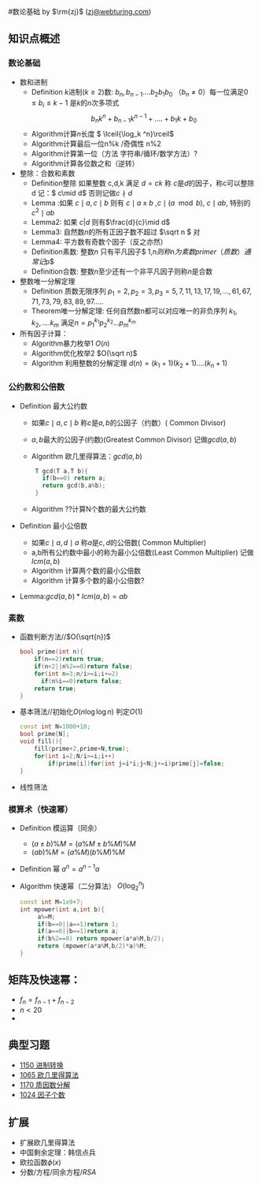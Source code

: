 #数论基础
by $\rm{zj}$ (zj@webturing.com)
## 知识点概述
### 数论基础
- 数和进制
  - Definition  $k$进制($k \geq 2$)数: $b_n,b_{n-1}....b_2b_1b_0$ （$b_n \neq 0$）每一位满足$0 \leq b_i \leq k-1$
    是$k$的$n$次多项式 $$b_n k^n+b_{n-1} k^{n-1}+....+b_1 k + b_0$$
  - Algorithm计算$n$长度 $ \lceil{\log_k ^n}\rceil$
  - Algorithm计算最后一位n%k /奇偶性 n%2 
  - Algorithm计算第一位（方法 字符串/循环/数学方法）?
  - Algorithm计算各位数之和（逆转）
- 整除：合数和素数
  - Definition整除 如果整数 c,d,k 满足 $d=ck$ 称 $c$是$d$的因子，称c可以整除 d 记：$ c\mid d$ 否则记做$c\nmid d$
  - Lemma :如果 $c\mid a,c\mid b$ 则有 $c\mid a \pm b$  ,$c\mid (a\mod b)$, $c\mid ab$, 特别的 $c^2\mid ab$
  - Lemma2: 如果 $c|d$  则有$\frac{d}{c}\mid d$
  - Lemma3: 自然数$n$的所有正因子数不超过 $\sqrt n $ 对
  - Lemma4: 平方数有奇数个因子（反之亦然）
  - Definition素数: 整数$n$ 只有平凡因子$ 1,n$则称$n$为素数primer（质数）通常记$p$ 
  - Definition合数: 整数$n$至少还有一个非平凡因子则称$n$是合数
- 整数唯一分解定理
  - Definition 质数无限序列 $p_1=2, p_2=3, p_3=5, 7, 11, 13, 17, 19,..., 61, 67, 71, 73, 79, 83, 89, 97.....$
  - Theorem唯一分解定理: 任何自然数n都可以对应唯一的非负序列 $k_1,k_2,....k_m$ 满足$n={p_1}^{k_1}{p_2}^{k_2}...{p_m}^{k_m}$ 
- 所有因子计算：
  - Algorithm暴力枚举1 $O(n)$
  - Algorithm优化枚举2 $O(\sqrt n)$
  - Algorithm 利用整数的分解定理  $d(n)=(k_1+1)(k_2+1)....(k_n+1)$
### 公约数和公倍数
- Definition 最大公约数

  - 如果$c\mid a,c\mid b$ 称$c$是$a,b$的公因子（约数）( Common Divisor) 

  - $a,b$最大的公因子(约数)(Greatest Common Divisor)  记做$gcd(a,b)$

  - Algorithm 欧几里得算法：$gcd(a,b)$

     ```c++
      T gcd(T a,T b){
        if(b==0) return a;
        return gcd(b,a%b);
      }
     ```

  - Algorithm ??计算N个数的最大公约数

- Definition 最小公倍数

  - 如果$c\mid a,d\mid a$ 称$a$是$c,d$的公倍数( Common Multiplier) 
  - a,b所有公约数中最小的称为最小公倍数(Least  Common Multiplier)  记做$lcm(a,b)$
  - Algorithm 计算两个数的最小公倍数
  - Algorithm 计算多个数的最小公倍数?

- Lemma:$gcd(a,b) * lcm(a,b)= a b​$

### 素数
- 函数判断方法//$O(\sqrt{n})$

  ```C++
  bool prime(int n){
      if(n==2)return true;
      if(n<2||n%2==0)return false;
      for(int n=3;n/i>=i;i+=2)
      	if(n%i==0)return false;
      return true;
  }
  ```

- 基本筛法//初始化$O(n\log\log n)$ 判定$O(1)$

  ```C++
  const int N=1000+10;
  bool prime[N];
  void fill(){
      fill(prime+2,prime+N,true);
      for(int i=2;N/i>=i;i++)
          if(prime[i])for(int j=i*i;j<N;j+=i)prime[j]=false;
  }
  ```

  

- 线性筛法

### 模算术（快速幂）
 - Definition 模运算（同余）

    - $(a \pm b)\% M=(a\% M \pm b\% M)\% M$
    - $(ab)\% M=(a\% M) (b\%M)\%M$

 - Definition 幂 $a^n=a^{n-1}  a$

 - Algorithm 快速幂（二分算法） $O(\log_2^n)$

      ```c++
      const int M=1e9+7;
      int mpower(int a,int b){
           a%=M;
           if(b==0||a==1)return 1;
           if(a==0||b==1)return a;
           if(b%2==0) return mpower(a*a%M,b/2);
           return (mpower(a*a%M,b/2)*a)%M;
      }
      
      ```

## 矩阵及快速幂：

- $f_n=f_{n-1}+f_{n-2}$
- $n<20$
- 

## 典型习题

- [1150 进制转换](http://oj.noi.cn/oj/#main/show/1150)
- [1065 欧几里得算法 ](http://oj.noi.cn/oj/#main/show/1065)
- [1170 质因数分解 ](http://oj.noi.cn/oj/#main/show/1170)
- [1024 因子个数 ](http://oj.noi.cn/oj/#main/show/1024)
## 扩展

- 扩展欧几里得算法
- 中国剩余定理：韩信点兵
- 欧拉函数$\phi(x)$
- 分数/方程/同余方程/$RSA$
